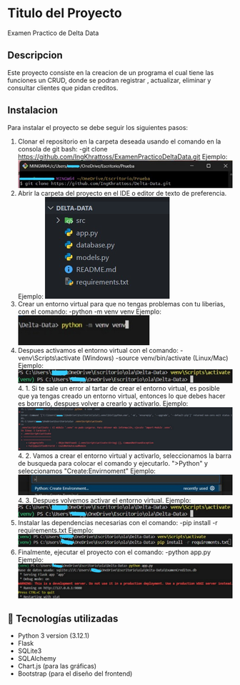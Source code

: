 # Titulo del Proyecto
Examen Practico de Delta Data

## Descripcion
Este proyecto consiste en la creacion de un programa el cual tiene las funciones un CRUD, donde se podran registrar , actualizar, eliminar y consultar clientes que pidan creditos.

## Instalacion
Para instalar el proyecto se debe seguir los siguientes pasos:
1. Clonar el repositorio en la carpeta deseada usando el comando en la consola de git bash:
    -git clone https://github.com/IngKhrattoss/ExamenPracticoDeltaData.git
    Ejemplo: ![Clonar repo](image-1.png)
2. Abrir la carpeta del proyecto en el IDE o editor de texto de preferencia.
    Ejemplo: ![Abrir proyecto](image-2.png)
3. Crear un entorno virtual para que no tengas problemas con tu liberias, con el comando:
    -python -m venv venv
    Ejemplo: ![Crear el entorno virtual](image-3.png)
4. Despues activamos el entorno virtual con el comando:
    -venv\Scripts\activate (Windows)
    -source venv/bin/activate (Linux/Mac)
    Ejemplo: ![Activamos el entorno virtual (En windows)](image-4.png)
    4. 1. Si te sale un error al tartar de crear el entorno virtual, es posible que ya tengas creado un entorno virtual, entonces lo que debes hacer es borrarlo, despues volver a crearlo y activarlo.
    Ejemplo: ![Ejemplo del error](image-5.png)
    4. 2. Vamos a crear el entorno virtual y activarlo, seleccionamos la barra de busqueda para colocar el comando y ejecutarlo. ">Python" y seleccionamos "Create:Envirnoment"
    Ejemplo: ![Crear el entorno virtual](image-6.png)
    4. 3. Despues volvemos activar el entorno virtual.
    Ejemplo: ![Activamos el entorno virtual](image-4.png)
5. Instalar las dependencias necesarias con el comando:
    -pip install -r requirements.txt
    Ejemplo: ![Instalar dependencias](image-7.png)
6. Finalmente, ejecutar el proyecto con el comando:
    -python app.py
    Ejemplo: ![Ejecucion del proyecto](image-8.png)
    
## 🚀 Tecnologías utilizadas
- Python 3 version (3.12.1)
- Flask
- SQLite3
- SQLAlchemy
- Chart.js (para las gráficas)
- Bootstrap (para el diseño del frontend)

